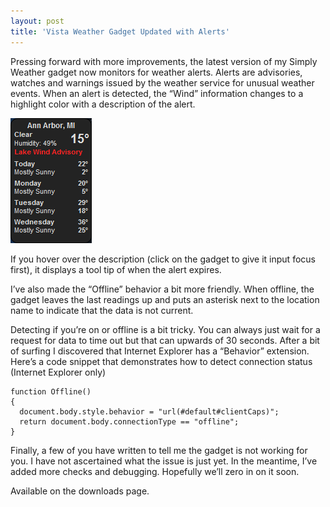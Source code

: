 ```yaml
---
layout: post
title: 'Vista Weather Gadget Updated with Alerts'
---
```

Pressing forward with more improvements, the latest version of my Simply Weather gadget now monitors for weather alerts. Alerts are advisories, watches and warnings issued by the weather service for unusual weather events. When an alert is detected, the “Wind” information changes to a highlight color with a description of the alert. 

![](/cdn/images/blog/VistaWeatherGadgetUpdatedwithAlerts_11111/image.png)

If you hover over the description (click on the gadget to give it input focus first), it displays a tool tip of when the alert expires.

I’ve also made the “Offline” behavior a bit more friendly. When offline, the gadget leaves the last readings up and puts an asterisk next to the location name to indicate that the data is not current.

Detecting if you’re on or offline is a bit tricky. You can always just wait for a request for data to time out but that can upwards of 30 seconds. After a bit of surfing I discovered that Internet Explorer has a “Behavior” extension. Here’s a code snippet that demonstrates how to detect connection status (Internet Explorer only)
    
    function Offline()
    {
      document.body.style.behavior = "url(#default#clientCaps)";
      return document.body.connectionType == "offline";
    }

Finally, a few of you have written to tell me the gadget is not working for you. I have not ascertained what the issue is just yet. In the meantime, I’ve added more checks and debugging. Hopefully we’ll zero in on it soon.

Available on the downloads page.
